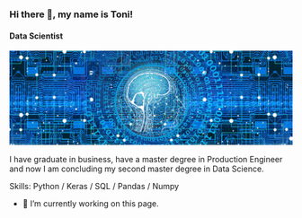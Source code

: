 ### Hi there 👋, my name is Toni!
#### Data Scientist
![Data Scientist](https://github.com/ToniMigliato/ToniMigliato/blob/main/cover.jpg)

I have graduate in business, have a master degree in Production Engineer and now I am concluding my second master degree in Data Science.

Skills: Python / Keras / SQL / Pandas / Numpy 

- 🔭 I’m currently working on this page. 
